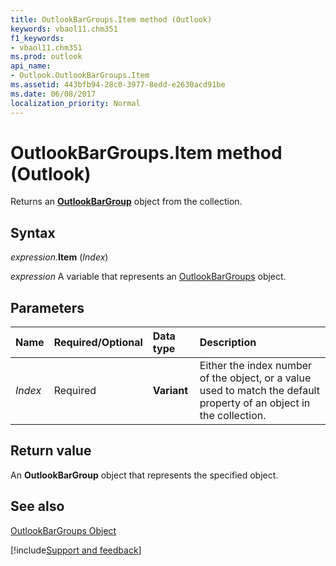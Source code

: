 ```yaml
---
title: OutlookBarGroups.Item method (Outlook)
keywords: vbaol11.chm351
f1_keywords:
- vbaol11.chm351
ms.prod: outlook
api_name:
- Outlook.OutlookBarGroups.Item
ms.assetid: 443bfb94-28c0-3977-8edd-e2630acd91be
ms.date: 06/08/2017
localization_priority: Normal
---
```



# OutlookBarGroups.Item method (Outlook)

Returns an  **[OutlookBarGroup](Outlook.OutlookBarGroup.md)** object from the collection.


## Syntax

_expression_.**Item** (_Index_)

_expression_ A variable that represents an [OutlookBarGroups](Outlook.OutlookBarGroups.md) object.


## Parameters



|Name|Required/Optional|Data type|Description|
|:-----|:-----|:-----|:-----|
| _Index_|Required| **Variant**|Either the index number of the object, or a value used to match the default property of an object in the collection.|

## Return value

An  **OutlookBarGroup** object that represents the specified object.


## See also


[OutlookBarGroups Object](Outlook.OutlookBarGroups.md)

[!include[Support and feedback](~/includes/feedback-boilerplate.md)]